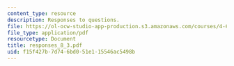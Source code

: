 ```yaml
---
content_type: resource
description: Responses to questions.
file: https://ol-ocw-studio-app-production.s3.amazonaws.com/courses/4-645-selected-topics-in-architecture-architecture-from-1750-to-the-present-fall-2004/f15f427b7d746bd051e115546ac5498b_responses_8_3.pdf
file_type: application/pdf
resourcetype: Document
title: responses_8_3.pdf
uid: f15f427b-7d74-6bd0-51e1-15546ac5498b
---
```

